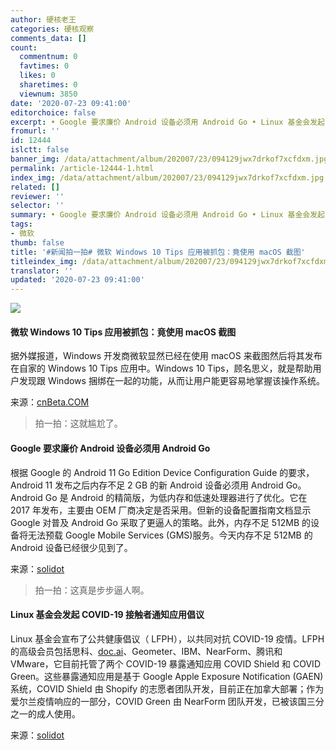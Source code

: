 ```yaml
---
author: 硬核老王
categories: 硬核观察
comments_data: []
count:
  commentnum: 0
  favtimes: 0
  likes: 0
  sharetimes: 0
  viewnum: 3850
date: '2020-07-23 09:41:00'
editorchoice: false
excerpt: • Google 要求廉价 Android 设备必须用 Android Go • Linux 基金会发起 COVID-19 接触者通知应用倡议
fromurl: ''
id: 12444
islctt: false
banner_img: /data/attachment/album/202007/23/094129jwx7drkof7xcfdxm.jpg
permalink: /article-12444-1.html
index_img: /data/attachment/album/202007/23/094129jwx7drkof7xcfdxm.jpg
related: []
reviewer: ''
selector: ''
summary: • Google 要求廉价 Android 设备必须用 Android Go • Linux 基金会发起 COVID-19 接触者通知应用倡议
tags:
- 微软
thumb: false
title: '#新闻拍一拍# 微软 Windows 10 Tips 应用被抓包：竟使用 macOS 截图'
titleindex_img: /data/attachment/album/202007/23/094129jwx7drkof7xcfdxm.jpg
translator: ''
updated: '2020-07-23 09:41:00'
---
```


![](/data/attachment/album/202007/23/094129jwx7drkof7xcfdxm.jpg)


#### 微软 Windows 10 Tips 应用被抓包：竟使用 macOS 截图


据外媒报道，Windows 开发商微软显然已经在使用 macOS 来截图然后将其发布在自家的 Windows 10 Tips 应用中。Windows 10 Tips，顾名思义，就是帮助用户发现跟 Windows 捆绑在一起的功能，从而让用户能更容易地掌握该操作系统。


来源：[cnBeta.COM](https://www.cnbeta.com/articles/tech/1006633.htm)



> 
> 拍一拍：这就尴尬了。
> 
> 
> 


#### Google 要求廉价 Android 设备必须用 Android Go


根据 Google 的 Android 11 Go Edition Device Configuration Guide 的要求，Android 11 发布之后内存不足 2 GB 的新 Android 设备必须用 Android Go。Android Go 是 Android 的精简版，为低内存和低速处理器进行了优化。它在 2017 年发布，主要由 OEM 厂商决定是否采用。但新的设备配置指南文档显示 Google 对普及 Android Go 采取了更逼人的策略。此外，内存不足 512MB 的设备将无法预载 Google Mobile Services (GMS)服务。今天内存不足 512MB 的 Android 设备已经很少见到了。


来源：[solidot](https://www.solidot.org/story?sid=65020)



> 
> 拍一拍：这真是步步逼人啊。
> 
> 
> 


#### Linux 基金会发起 COVID-19 接触者通知应用倡议


Linux 基金会宣布了公共健康倡议（ LFPH），以共同对抗 COVID-19 疫情。LFPH 的高级会员包括思科、[doc.ai](http://doc.ai/)、Geometer、IBM、NearForm、腾讯和 VMware，它目前托管了两个 COVID-19 暴露通知应用 COVID Shield 和 COVID Green。这些暴露通知应用是基于 Google Apple Exposure Notification (GAEN) 系统，COVID Shield 由 Shopify 的志愿者团队开发，目前正在加拿大部署；作为爱尔兰疫情响应的一部分，COVID Green 由 NearForm 团队开发，已被该国三分之一的成人使用。


来源：[solidot](https://www.solidot.org/story?sid=65017)